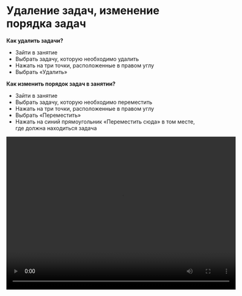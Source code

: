 # Удаление задач, изменение порядка задач

**Как удалить задачи?**

- Зайти в занятие
- Выбрать задачу, которую необходимо удалить
- Нажать на три точки, расположенные в правом углу
- Выбрать «Удалить»


**Как изменить порядок задач в занятии?**

- Зайти в занятие
- Выбрать задачу, которую необходимо переместить
- Нажать на три точки, расположенные в правом углу
- Выбрать «Переместить»
- Нажать на синий прямоугольник «Переместить сюда» в том месте, где должна находиться задача


<video width="600" height="400" controls=true src="https://s3-eu-west-1.amazonaws.com/edu-prod/video/help_videos/5.mp4" type="video/mp4" />
